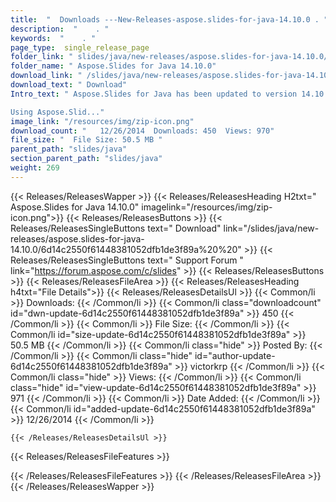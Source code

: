 ```yaml
---
title:  "  Downloads ---New-Releases-aspose.slides-for-java-14.10.0 . " 
description:  "    . " 
keywords:  "    . " 
page_type:  single_release_page
folder_link: " slides/java/new-releases/aspose.slides-for-java-14.10.0/"
folder_name: " Aspose.Slides for Java 14.10.0"
download_link: " /slides/java/new-releases/aspose.slides-for-java-14.10.0/6d14c2550f61448381052dfb1de3f89a"
download_text: " Download"
Intro_text: " Aspose.Slides for Java has been updated to version 14.10.0.

Using Aspose.Slid..."
image_link: "/resources/img/zip-icon.png"
download_count: "   12/26/2014  Downloads: 450  Views: 970"
file_size: "  File Size: 50.5 MB "
parent_path: "slides/java"
section_parent_path: "slides/java"
weight: 269
---
```


{{< Releases/ReleasesWapper >}}
  {{< Releases/ReleasesHeading H2txt=" Aspose.Slides for Java 14.10.0" imagelink="/resources/img/zip-icon.png">}}
  {{< Releases/ReleasesButtons >}}
    {{< Releases/ReleasesSingleButtons text=" Download" link="/slides/java/new-releases/aspose.slides-for-java-14.10.0/6d14c2550f61448381052dfb1de3f89a%20%20" >}}
    {{< Releases/ReleasesSingleButtons text=" Support Forum " link="https://forum.aspose.com/c/slides" >}}
  {{< Releases/ReleasesButtons >}}
  {{< Releases/ReleasesFileArea >}}
    {{< Releases/ReleasesHeading h4txt="File Details">}}
    {{< Releases/ReleasesDetailsUl >}}
            {{< Common/li  >}} Downloads: {{< /Common/li >}} 
      {{< Common/li class="downloadcount" id="dwn-update-6d14c2550f61448381052dfb1de3f89a" >}} 450 {{< /Common/li >}} 
      {{< Common/li  >}} File Size: {{< /Common/li >}} 
      {{< Common/li id="size-update-6d14c2550f61448381052dfb1de3f89a" >}} 50.5 MB {{< /Common/li >}} 
      {{< Common/li  class="hide" >}} Posted By: {{< /Common/li >}} 
      {{< Common/li class="hide" id="author-update-6d14c2550f61448381052dfb1de3f89a" >}} victorkrp {{< /Common/li >}} 
      {{< Common/li class="hide"  >}} Views: {{< /Common/li >}} 
      {{< Common/li class="hide" id="view-update-6d14c2550f61448381052dfb1de3f89a" >}} 971 {{< /Common/li >}} 
      {{< Common/li  >}} Date Added: {{< /Common/li >}} 
      {{< Common/li id="added-update-6d14c2550f61448381052dfb1de3f89a" >}} 12/26/2014 {{< /Common/li >}} 

    {{< /Releases/ReleasesDetailsUl >}}

  {{< Releases/ReleasesFileFeatures >}}
      
  {{< /Releases/ReleasesFileFeatures >}}
 {{< /Releases/ReleasesFileArea >}}
{{< /Releases/ReleasesWapper >}}


